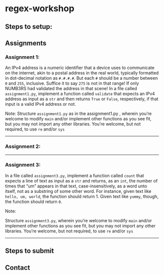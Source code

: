 # regex-workshop

## Steps to setup:


## Assignments

### Assignment 1:
An IPv4 address is a numeric identifier that a device uses to communicate on the internet, akin to a postal address in the real world, typically formatted in dot-decimal notation as `#.#.#.#`. But each `#` should be a number between `0` and `255`, inclusive. Suffice it to say `275` is not in that range! If only NUMB3RS had validated the address in that scene!
In a file called `assignment1.py`, implement a function called `validate` that expects an IPv4 address as input as a `str` and then returns `True` or `False`, respectively, if that input is a valid IPv4 address or not.

Note:
Structure `assignment1.py` as in the assignment1.py , wherein you’re welcome to modify `main` and/or implement other functions as you see fit, but you may not import any other libraries. You’re welcome, but not required, to use `re` and/or `sys`

---------------
### Assignment 2:



---------------
### Assignment 3:
In a file called `assignment3.py`, implement a function called `count` that expects a line of text as input as a `str` and returns, as an `int`, the number of times that “um” appears in that text, case-insensitively, as a word unto itself, not as a substring of some other word. For instance, given text like `hello, um, world`, the function should return 1. Given text like `yummy`, though, the function should return `0`.

Note:

Structure `assignment3.py`, wherein you’re welcome to modify `main` and/or implement other functions as you see fit, but you may not import any other libraries. You’re welcome, but not required, to use `re` and/or `sys`

---------------
## Steps to submit

## Contact

